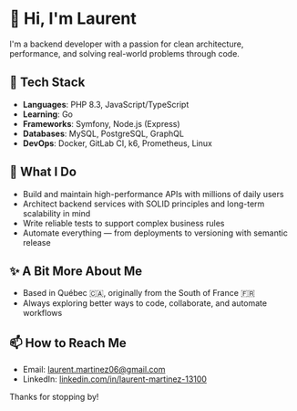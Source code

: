 # 👋 Hi, I'm Laurent

I'm a backend developer with a passion for clean architecture, performance, and solving real-world problems through code.

## 🧰 Tech Stack

- **Languages**: PHP 8.3, JavaScript/TypeScript
- **Learning**: Go
- **Frameworks**: Symfony, Node.js (Express)
- **Databases**: MySQL, PostgreSQL, GraphQL
- **DevOps**: Docker, GitLab CI, k6, Prometheus, Linux

## 💼 What I Do

- Build and maintain high-performance APIs with millions of daily users  
- Architect backend services with SOLID principles and long-term scalability in mind  
- Write reliable tests to support complex business rules  
- Automate everything — from deployments to versioning with semantic release

## ✨ A Bit More About Me

- Based in Québec 🇨🇦, originally from the South of France 🇫🇷  
- Always exploring better ways to code, collaborate, and automate workflows

## 📫 How to Reach Me

- Email: laurent.martinez06@gmail.com
- LinkedIn: [linkedin.com/in/laurent-martinez-13100](https://linkedin.com/in/laurent-martinez-13100)

Thanks for stopping by!
